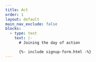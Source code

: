 ```yaml
---
title: Act
order: 1
layout: default
main_nav_exclude: false
blocks:
  - type: text
    text: |-
      # Joining the day of action

      {%- include signup-form.html -%}
---
```

